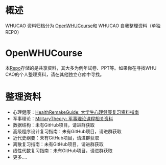 # 概述

WHUCAO 资料归档分为 [OpenWHUCourse](https://github.com/WHUCodingAndOpen/OpenWHU)和 WHUCAO 自我整理资料（单独REPO）

# OpenWHUCourse

本[Repo](https://github.com/WHUCodingAndOpen/OpenWHU)存储的是共享资料，其大多为例年试卷、PPT等。如果你在寻找WHU CAO的个人整理资料，请在其他独立仓库中寻找。

# 整理资料

- 心理健康：[HealthRemakeGuide: 大学生心理健康复习资料指南](https://github.com/WHUCodingAndOpen/HealthRemakeGuide)
- 军事理论：[MilitaryTheory: 军事理论课程相关资料](https://github.com/WHUCodingAndOpen/MilitaryTheory)
- 数据结构：未有GitHub项目，请进群获取
- 高级程序设计复习指南：未有GitHub项目，请进群获取
- 近代史纲要：未有GitHub项目，请进群获取
- 离散复习指南：未有GitHub项目，请进群获取
- 线性代数复习指南：未有GitHub项目，请进群获取
- 更多....